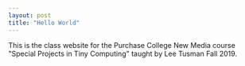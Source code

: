 ```yaml
---
layout: post
title: "Hello World"
---
```


This is the class website for the Purchase College New Media course "Special Projects in Tiny Computing" taught by Lee Tusman Fall 2019.
